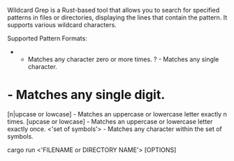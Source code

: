 Wildcard Grep is a Rust-based tool that allows you to search for specified patterns in files or directories, displaying the lines that contain the pattern. It supports various wildcard characters.

Supported Pattern Formats:
* - Matches any character zero or more times.
? - Matches any single character.
# - Matches any single digit.
[n|upcase or lowcase] - Matches an uppercase or lowercase letter exactly n times.
[upcase or lowcase] - Matches an uppercase or lowercase letter exactly once.
<'set of symbols'> - Matches any character within the set of symbols.

cargo run <PATTERN> <'FILENAME or DIRECTORY NAME'> [OPTIONS]
